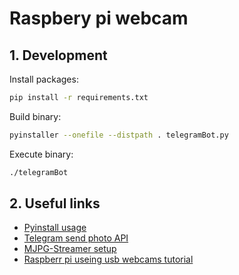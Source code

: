# Raspbery pi webcam

## 1. Development

Install packages:

```sh
pip install -r requirements.txt
```

Build binary:

```sh
pyinstaller --onefile --distpath . telegramBot.py
```

Execute binary:

```sh
./telegramBot
```

## 2. Useful links

- [Pyinstall usage](https://pyinstaller.org/en/stable/usage.html)
- [Telegram send photo API](https://docs.python-telegram-bot.org/en/stable/telegram.bot.html#telegram.Bot.sendPhoto)
- [MJPG-Streamer setup](https://www.sigmdel.ca/michel/ha/rpi/streaming_en.html)
- [Raspberr pi useing usb webcams tutorial](https://raspberrypi-guide.github.io/electronics/using-usb-webcams)
